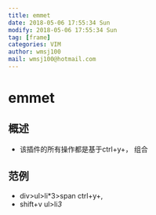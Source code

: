 ```yaml
---
title: emmet
date: 2018-05-06 17:55:34 Sun
modify: 2018-05-06 17:55:34 Sun
tag: [frame]
categories: VIM
author: wmsj100
mail: wmsj100@hotmail.com
---
```


# emmet

## 概述
- 该插件的所有操作都是基于ctrl+y+， 组合

## 范例
- div>ul>li*3>span ctrl+y+,
- shift+v ul>li*3*
